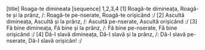 [title] Roaga-te dimineata
[sequence] 1,2,3,4
[1]
Roagă-te dimineața,
Roagă-te și la prânz,
/: Roagă-te pe-nserate,
Roagă-te orișicând :/
[2]
Ascultă dimineața,
Ascultă și la prânz,
/: Ascultă pe-nserate,
Ascultă orișicând :/
[3]
Fă bine dimineața,
Fă bine și la prânz,
/: Fă bine pe-nserate,
Fă bine orișicând :/
[4]
Dă-I slavă dimineața,
Dă-I slavă și la prânz,
/: Dă-I slavă pe-nserate,
Dă-I slavă orișicân! :/

